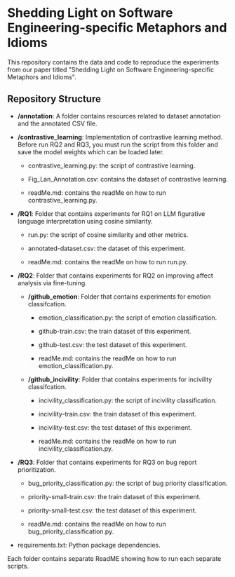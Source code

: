 # Shedding Light on Software Engineering-specific Metaphors and Idioms

This repository contains the data and code to reproduce the experiments from our paper titled "Shedding Light on Software Engineering-specific Metaphors and Idioms".


## Repository Structure

- __/annotation__: A folder contains resources related to dataset annotation and the annotated CSV file. 

- __/contrastive_learning__: Implementation of contrastive learning method. Before run RQ2 and RQ3, you must run the script from this folder and save the model weights which can be loaded later.

    - contrastive_learning.py: the script of contrastive learning.

    - Fig_Lan_Annotation.csv: contains the dataset of contrastive learning.

    - readMe.md: contains the readMe on how to run contrastive_learning.py.

- __/RQ1__: Folder that contains experiments for RQ1 on LLM figurative language interpretation using cosine similarity. 

    - run.py: the script of cosine similarity and other metrics.

    - annotated-dataset.csv: the dataset of this experiment.

    - readMe.md: contains the readMe on how to run run.py.

- __/RQ2__: Folder that contains experiments for RQ2 on improving affect analysis via fine-tuning.

    - __/github_emotion__: Folder that contains experiments for emotion classifcation.
    
        - emotion_classification.py: the script of emotion classification.

	    - github-train.csv: the train dataset of this experiment.

	    - github-test.csv: the test dataset of this experiment.

	    - readMe.md: contains the readMe on how to run emotion_classification.py.


    - __/github_incivility__: Folder that contains experiments for incivility classifcation.
    
        - incivility_classification.py: the script of incivility classification.

	    - incivility-train.csv: the train dataset of this experiment.

	    - incivility-test.csv: the test dataset of this experiment.

	    - readMe.md: contains the readMe on how to run incivility_classification.py.


- __/RQ3__: Folder that contains experiments for RQ3 on bug report prioritization.

    - bug_priority_classification.py: the script of bug priority classification.

    - priority-small-train.csv: the train dataset of this experiment.

    - priority-small-test.csv: the test dataset of this experiment.

    - readMe.md: contains the readMe on how to run bug_priority_classification.py.

- requirements.txt: Python package dependencies.

Each folder contains separate ReadME showing how to run each separate scripts.

